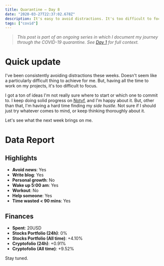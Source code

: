 ```yaml
---
title: Quarantine — Day 8
date: "2020-03-27T22:37:02.678Z"
description: It's easy to avoid distractions. It's too difficult to focus.
tags: ["covid"]
---
```


> *This post is part of an ongoing series in which I document my journey through the COVID-19 quarantine. See [Day 1](/quarantine/quarantine-day-1) for full context.*

<div class="divider"></div>

# Quick update

I've been consistently avoiding distractions these weeks. Doesn't seem like a particularly difficult thing to achieve for me. But, having all the time to work on my projects, it's too difficult to focus.

I got a ton of ideas I'm not really sure where to start or which one to commit to. I keep doing solid progress on [Notyf](https://github.com/caroso1222/notyf), and I'm happy about it. But, other than that, I'm having a hard time finding my *side hustle*. Not sure if I should just try whatever comes to mind, or keep thinking thoroughly about it.

Let's see what the next week brings on me.

<div class="divider"></div>

# Data Report

## Highlights

* **Avoid news**: Yes
* **Write blog**: Yes
* **Personal growth**: No
* **Wake up 5:00 am**: Yes
* **Workout**: No
* **Help someone**: Yes
* **Time wasted < 90 mins**: Yes

## Finances

* **Spent**: 20USD
* **Stocks Portfolio (24h)**: 0%
* **Stocks Portfolio (All time)**: +4.10%
* **Cryptofolio (24h)**: +0.91%
* **Cryptofolio (All time)**: +9.52%

<div class="divider"></div>

Stay tuned.